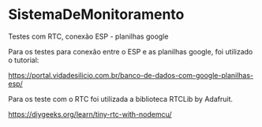 # SistemaDeMonitoramento
Testes com RTC, conexão ESP - planilhas google 

Para os testes para conexão entre o ESP e as planilhas google, foi utilizado o tutorial: 

https://portal.vidadesilicio.com.br/banco-de-dados-com-google-planilhas-esp/


Para os teste com o RTC foi utilizada a biblioteca RTCLib by Adafruit.

https://diygeeks.org/learn/tiny-rtc-with-nodemcu/

